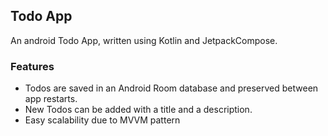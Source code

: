 ## Todo App
An android Todo App, written using Kotlin and JetpackCompose.

### Features
- Todos are saved in an Android Room database and preserved between app restarts.
- New Todos can be added with a title and a description.
- Easy scalability due to MVVM pattern

